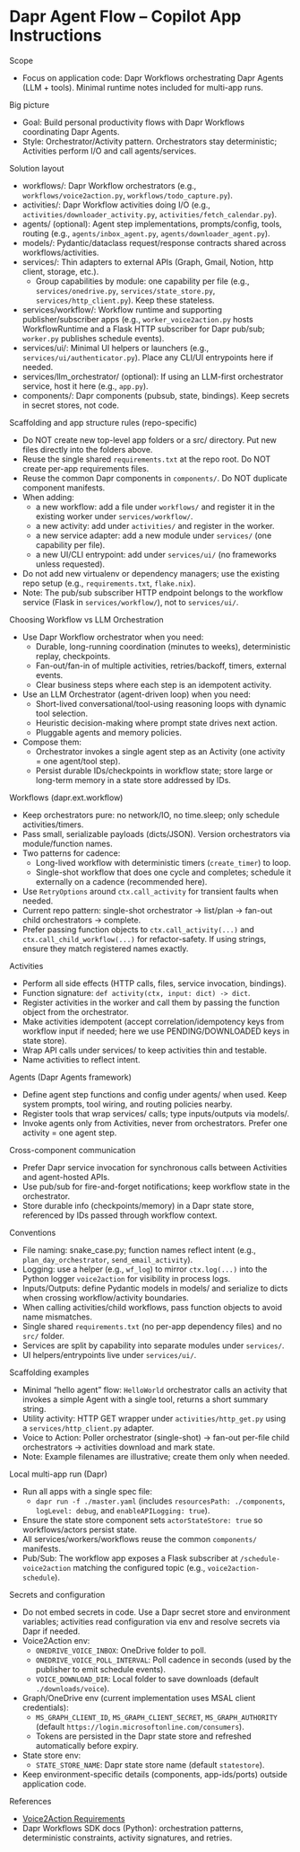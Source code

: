 # Dapr Agent Flow – Copilot App Instructions

Scope
- Focus on application code: Dapr Workflows orchestrating Dapr Agents (LLM + tools). Minimal runtime notes included for multi-app runs.

Big picture
- Goal: Build personal productivity flows with Dapr Workflows coordinating Dapr Agents.
- Style: Orchestrator/Activity pattern. Orchestrators stay deterministic; Activities perform I/O and call agents/services.

Solution layout
- workflows/: Dapr Workflow orchestrators (e.g., `workflows/voice2action.py`, `workflows/todo_capture.py`).
- activities/: Dapr Workflow activities doing I/O (e.g., `activities/downloader_activity.py`, `activities/fetch_calendar.py`).
- agents/ (optional): Agent step implementations, prompts/config, tools, routing (e.g., `agents/inbox_agent.py`, `agents/downloader_agent.py`).
- models/: Pydantic/dataclass request/response contracts shared across workflows/activities.
- services/: Thin adapters to external APIs (Graph, Gmail, Notion, http client, storage, etc.).
  - Group capabilities by module: one capability per file (e.g., `services/onedrive.py`, `services/state_store.py`, `services/http_client.py`). Keep these stateless.
- services/workflow/: Workflow runtime and supporting publisher/subscriber apps (e.g., `worker_voice2action.py` hosts WorkflowRuntime and a Flask HTTP subscriber for Dapr pub/sub; `worker.py` publishes schedule events).
- services/ui/: Minimal UI helpers or launchers (e.g., `services/ui/authenticator.py`). Place any CLI/UI entrypoints here if needed.
- services/llm_orchestrator/ (optional): If using an LLM-first orchestrator service, host it here (e.g., `app.py`).
- components/: Dapr components (pubsub, state, bindings). Keep secrets in secret stores, not code.

Scaffolding and app structure rules (repo-specific)
- Do NOT create new top-level app folders or a src/ directory. Put new files directly into the folders above.
- Reuse the single shared `requirements.txt` at the repo root. Do NOT create per-app requirements files.
- Reuse the common Dapr components in `components/`. Do NOT duplicate component manifests.
- When adding:
  - a new workflow: add a file under `workflows/` and register it in the existing worker under `services/workflow/`.
  - a new activity: add under `activities/` and register in the worker.
  - a new service adapter: add a new module under `services/` (one capability per file).
  - a new UI/CLI entrypoint: add under `services/ui/` (no frameworks unless requested).
- Do not add new virtualenv or dependency managers; use the existing repo setup (e.g., `requirements.txt`, `flake.nix`).
- Note: The pub/sub subscriber HTTP endpoint belongs to the workflow service (Flask in `services/workflow/`), not to `services/ui/`.

Choosing Workflow vs LLM Orchestration
- Use Dapr Workflow orchestrator when you need:
  - Durable, long-running coordination (minutes to weeks), deterministic replay, checkpoints.
  - Fan-out/fan-in of multiple activities, retries/backoff, timers, external events.
  - Clear business steps where each step is an idempotent activity.
- Use an LLM Orchestrator (agent-driven loop) when you need:
  - Short-lived conversational/tool-using reasoning loops with dynamic tool selection.
  - Heuristic decision-making where prompt state drives next action.
  - Pluggable agents and memory policies.
- Compose them:
  - Orchestrator invokes a single agent step as an Activity (one activity = one agent/tool step).
  - Persist durable IDs/checkpoints in workflow state; store large or long-term memory in a state store addressed by IDs.

Workflows (dapr.ext.workflow)
- Keep orchestrators pure: no network/IO, no time.sleep; only schedule activities/timers.
- Pass small, serializable payloads (dicts/JSON). Version orchestrators via module/function names.
- Two patterns for cadence:
  - Long-lived workflow with deterministic timers (`create_timer`) to loop.
  - Single-shot workflow that does one cycle and completes; schedule it externally on a cadence (recommended here).
- Use `RetryOptions` around `ctx.call_activity` for transient faults when needed.
- Current repo pattern: single-shot orchestrator -> list/plan -> fan-out child orchestrators -> complete.
- Prefer passing function objects to `ctx.call_activity(...)` and `ctx.call_child_workflow(...)` for refactor-safety. If using strings, ensure they match registered names exactly.

Activities
- Perform all side effects (HTTP calls, files, service invocation, bindings).
- Function signature: `def activity(ctx, input: dict) -> dict`.
- Register activities in the worker and call them by passing the function object from the orchestrator.
- Make activities idempotent (accept correlation/idempotency keys from workflow input if needed; here we use PENDING/DOWNLOADED keys in state store).
- Wrap API calls under services/ to keep activities thin and testable.
- Name activities to reflect intent.

Agents (Dapr Agents framework)
- Define agent step functions and config under agents/ when used. Keep system prompts, tool wiring, and routing policies nearby.
- Register tools that wrap services/ calls; type inputs/outputs via models/.
- Invoke agents only from Activities, never from orchestrators. Prefer one activity = one agent step.

Cross-component communication
- Prefer Dapr service invocation for synchronous calls between Activities and agent-hosted APIs.
- Use pub/sub for fire-and-forget notifications; keep workflow state in the orchestrator.
- Store durable info (checkpoints/memory) in a Dapr state store, referenced by IDs passed through workflow context.

Conventions
- File naming: snake_case.py; function names reflect intent (e.g., `plan_day_orchestrator`, `send_email_activity`).
- Logging: use a helper (e.g., `wf_log`) to mirror `ctx.log(...)` into the Python logger `voice2action` for visibility in process logs.
- Inputs/Outputs: define Pydantic models in models/ and serialize to dicts when crossing workflow/activity boundaries.
- When calling activities/child workflows, pass function objects to avoid name mismatches.
- Single shared `requirements.txt` (no per-app dependency files) and no `src/` folder.
- Services are split by capability into separate modules under `services/`.
- UI helpers/entrypoints live under `services/ui/`.

Scaffolding examples
- Minimal “hello agent” flow: `HelloWorld` orchestrator calls an activity that invokes a simple Agent with a single tool, returns a short summary string.
- Utility activity: HTTP GET wrapper under `activities/http_get.py` using a `services/http_client.py` adapter.
- Voice to Action: Poller orchestrator (single-shot) -> fan-out per-file child orchestrators -> activities download and mark state.
- Note: Example filenames are illustrative; create them only when needed.

Local multi-app run (Dapr)
- Run all apps with a single spec file:
  - `dapr run -f ./master.yaml` (includes `resourcesPath: ./components`, `logLevel: debug`, and `enableAPILogging: true`).
- Ensure the state store component sets `actorStateStore: true` so workflows/actors persist state.
- All services/workers/workflows reuse the common `components/` manifests.
- Pub/Sub: The workflow app exposes a Flask subscriber at `/schedule-voice2action` matching the configured topic (e.g., `voice2action-schedule`).

Secrets and configuration
- Do not embed secrets in code. Use a Dapr secret store and environment variables; activities read configuration via env and resolve secrets via Dapr if needed.
- Voice2Action env:
  - `ONEDRIVE_VOICE_INBOX`: OneDrive folder to poll.
  - `ONEDRIVE_VOICE_POLL_INTERVAL`: Poll cadence in seconds (used by the publisher to emit schedule events).
  - `VOICE_DOWNLOAD_DIR`: Local folder to save downloads (default `./downloads/voice`).
- Graph/OneDrive env (current implementation uses MSAL client credentials):
  - `MS_GRAPH_CLIENT_ID`, `MS_GRAPH_CLIENT_SECRET`, `MS_GRAPH_AUTHORITY` (default `https://login.microsoftonline.com/consumers`).
  - Tokens are persisted in the Dapr state store and refreshed automatically before expiry.
- State store env:
  - `STATE_STORE_NAME`: Dapr state store name (default `statestore`).
- Keep environment-specific details (components, app-ids/ports) outside application code.

References
- [Voice2Action Requirements](../voice2action-requirements.md)
- Dapr Workflows SDK docs (Python): orchestration patterns, deterministic constraints, activity signatures, and retries.